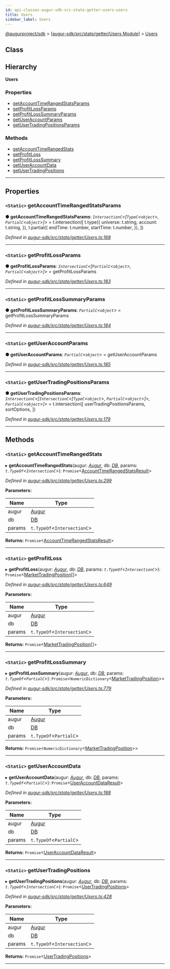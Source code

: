 ```yaml
---
id: api-classes-augur-sdk-src-state-getter-users-users
title: Users
sidebar_label: Users
---
```


[@augurproject/sdk](api-readme.md) > [[augur-sdk/src/state/getter/Users Module]](api-modules-augur-sdk-src-state-getter-users-module.md) > [Users](api-classes-augur-sdk-src-state-getter-users-users.md)

## Class

## Hierarchy

**Users**

### Properties

* [getAccountTimeRangedStatsParams](api-classes-augur-sdk-src-state-getter-users-users.md#getaccounttimerangedstatsparams)
* [getProfitLossParams](api-classes-augur-sdk-src-state-getter-users-users.md#getprofitlossparams)
* [getProfitLossSummaryParams](api-classes-augur-sdk-src-state-getter-users-users.md#getprofitlosssummaryparams)
* [getUserAccountParams](api-classes-augur-sdk-src-state-getter-users-users.md#getuseraccountparams)
* [getUserTradingPositionsParams](api-classes-augur-sdk-src-state-getter-users-users.md#getusertradingpositionsparams)

### Methods

* [getAccountTimeRangedStats](api-classes-augur-sdk-src-state-getter-users-users.md#getaccounttimerangedstats)
* [getProfitLoss](api-classes-augur-sdk-src-state-getter-users-users.md#getprofitloss)
* [getProfitLossSummary](api-classes-augur-sdk-src-state-getter-users-users.md#getprofitlosssummary)
* [getUserAccountData](api-classes-augur-sdk-src-state-getter-users-users.md#getuseraccountdata)
* [getUserTradingPositions](api-classes-augur-sdk-src-state-getter-users-users.md#getusertradingpositions)

---

## Properties

<a id="getaccounttimerangedstatsparams"></a>

### `<Static>` getAccountTimeRangedStatsParams

**● getAccountTimeRangedStatsParams**: *`IntersectionC`<[`TypeC`<`object`>, `PartialC`<`object`>]>* =  t.intersection([
    t.type({
      universe: t.string,
      account: t.string,
    }),
    t.partial({
      endTime: t.number,
      startTime: t.number,
    }),
  ])

*Defined in [augur-sdk/src/state/getter/Users.ts:168](https://github.com/AugurProject/augur/blob/304ca83772/packages/augur-sdk/src/state/getter/Users.ts#L168)*

___
<a id="getprofitlossparams"></a>

### `<Static>` getProfitLossParams

**● getProfitLossParams**: *`IntersectionC`<[`PartialC`<`object`>, `PartialC`<`object`>]>* =  getProfitLossParams

*Defined in [augur-sdk/src/state/getter/Users.ts:183](https://github.com/AugurProject/augur/blob/304ca83772/packages/augur-sdk/src/state/getter/Users.ts#L183)*

___
<a id="getprofitlosssummaryparams"></a>

### `<Static>` getProfitLossSummaryParams

**● getProfitLossSummaryParams**: *`PartialC`<`object`>* =  getProfitLossSummaryParams

*Defined in [augur-sdk/src/state/getter/Users.ts:184](https://github.com/AugurProject/augur/blob/304ca83772/packages/augur-sdk/src/state/getter/Users.ts#L184)*

___
<a id="getuseraccountparams"></a>

### `<Static>` getUserAccountParams

**● getUserAccountParams**: *`PartialC`<`object`>* =  getUserAccountParams

*Defined in [augur-sdk/src/state/getter/Users.ts:185](https://github.com/AugurProject/augur/blob/304ca83772/packages/augur-sdk/src/state/getter/Users.ts#L185)*

___
<a id="getusertradingpositionsparams"></a>

### `<Static>` getUserTradingPositionsParams

**● getUserTradingPositionsParams**: *`IntersectionC`<[`IntersectionC`<[`TypeC`<`object`>, `PartialC`<`object`>]>, `PartialC`<`object`>]>* =  t.intersection([
    userTradingPositionsParams,
    sortOptions,
  ])

*Defined in [augur-sdk/src/state/getter/Users.ts:179](https://github.com/AugurProject/augur/blob/304ca83772/packages/augur-sdk/src/state/getter/Users.ts#L179)*

___

## Methods

<a id="getaccounttimerangedstats"></a>

### `<Static>` getAccountTimeRangedStats

▸ **getAccountTimeRangedStats**(augur: *[Augur](api-classes-augur-sdk-src-augur-augur.md)*, db: *[DB](api-classes-augur-sdk-src-state-db-db-db.md)*, params: *`t.TypeOf`<`IntersectionC`>*): `Promise`<[AccountTimeRangedStatsResult](api-interfaces-augur-sdk-src-state-getter-users-accounttimerangedstatsresult.md)>

*Defined in [augur-sdk/src/state/getter/Users.ts:299](https://github.com/AugurProject/augur/blob/304ca83772/packages/augur-sdk/src/state/getter/Users.ts#L299)*

**Parameters:**

| Name | Type |
| ------ | ------ |
| augur | [Augur](api-classes-augur-sdk-src-augur-augur.md) |
| db | [DB](api-classes-augur-sdk-src-state-db-db-db.md) |
| params | `t.TypeOf`<`IntersectionC`> |

**Returns:** `Promise`<[AccountTimeRangedStatsResult](api-interfaces-augur-sdk-src-state-getter-users-accounttimerangedstatsresult.md)>

___
<a id="getprofitloss"></a>

### `<Static>` getProfitLoss

▸ **getProfitLoss**(augur: *[Augur](api-classes-augur-sdk-src-augur-augur.md)*, db: *[DB](api-classes-augur-sdk-src-state-db-db-db.md)*, params: *`t.TypeOf`<`IntersectionC`>*): `Promise`<[MarketTradingPosition](api-interfaces-augur-sdk-src-state-getter-users-markettradingposition.md)[]>

*Defined in [augur-sdk/src/state/getter/Users.ts:649](https://github.com/AugurProject/augur/blob/304ca83772/packages/augur-sdk/src/state/getter/Users.ts#L649)*

**Parameters:**

| Name | Type |
| ------ | ------ |
| augur | [Augur](api-classes-augur-sdk-src-augur-augur.md) |
| db | [DB](api-classes-augur-sdk-src-state-db-db-db.md) |
| params | `t.TypeOf`<`IntersectionC`> |

**Returns:** `Promise`<[MarketTradingPosition](api-interfaces-augur-sdk-src-state-getter-users-markettradingposition.md)[]>

___
<a id="getprofitlosssummary"></a>

### `<Static>` getProfitLossSummary

▸ **getProfitLossSummary**(augur: *[Augur](api-classes-augur-sdk-src-augur-augur.md)*, db: *[DB](api-classes-augur-sdk-src-state-db-db-db.md)*, params: *`t.TypeOf`<`PartialC`>*): `Promise`<`NumericDictionary`<[MarketTradingPosition](api-interfaces-augur-sdk-src-state-getter-users-markettradingposition.md)>>

*Defined in [augur-sdk/src/state/getter/Users.ts:779](https://github.com/AugurProject/augur/blob/304ca83772/packages/augur-sdk/src/state/getter/Users.ts#L779)*

**Parameters:**

| Name | Type |
| ------ | ------ |
| augur | [Augur](api-classes-augur-sdk-src-augur-augur.md) |
| db | [DB](api-classes-augur-sdk-src-state-db-db-db.md) |
| params | `t.TypeOf`<`PartialC`> |

**Returns:** `Promise`<`NumericDictionary`<[MarketTradingPosition](api-interfaces-augur-sdk-src-state-getter-users-markettradingposition.md)>>

___
<a id="getuseraccountdata"></a>

### `<Static>` getUserAccountData

▸ **getUserAccountData**(augur: *[Augur](api-classes-augur-sdk-src-augur-augur.md)*, db: *[DB](api-classes-augur-sdk-src-state-db-db-db.md)*, params: *`t.TypeOf`<`PartialC`>*): `Promise`<[UserAccountDataResult](api-interfaces-augur-sdk-src-state-getter-users-useraccountdataresult.md)>

*Defined in [augur-sdk/src/state/getter/Users.ts:188](https://github.com/AugurProject/augur/blob/304ca83772/packages/augur-sdk/src/state/getter/Users.ts#L188)*

**Parameters:**

| Name | Type |
| ------ | ------ |
| augur | [Augur](api-classes-augur-sdk-src-augur-augur.md) |
| db | [DB](api-classes-augur-sdk-src-state-db-db-db.md) |
| params | `t.TypeOf`<`PartialC`> |

**Returns:** `Promise`<[UserAccountDataResult](api-interfaces-augur-sdk-src-state-getter-users-useraccountdataresult.md)>

___
<a id="getusertradingpositions"></a>

### `<Static>` getUserTradingPositions

▸ **getUserTradingPositions**(augur: *[Augur](api-classes-augur-sdk-src-augur-augur.md)*, db: *[DB](api-classes-augur-sdk-src-state-db-db-db.md)*, params: *`t.TypeOf`<`IntersectionC`>*): `Promise`<[UserTradingPositions](api-interfaces-augur-sdk-src-state-getter-users-usertradingpositions.md)>

*Defined in [augur-sdk/src/state/getter/Users.ts:428](https://github.com/AugurProject/augur/blob/304ca83772/packages/augur-sdk/src/state/getter/Users.ts#L428)*

**Parameters:**

| Name | Type |
| ------ | ------ |
| augur | [Augur](api-classes-augur-sdk-src-augur-augur.md) |
| db | [DB](api-classes-augur-sdk-src-state-db-db-db.md) |
| params | `t.TypeOf`<`IntersectionC`> |

**Returns:** `Promise`<[UserTradingPositions](api-interfaces-augur-sdk-src-state-getter-users-usertradingpositions.md)>

___

